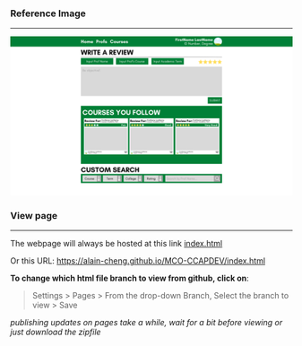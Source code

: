### Reference Image
---
![image](public/refimg.png)

### View page
---
The webpage will always be hosted at this link
[index.html](https://alain-cheng.github.io/MCO-CCAPDEV/index.html)

Or this URL: https://alain-cheng.github.io/MCO-CCAPDEV/index.html

**To change which html file branch to view from github, click on**:
> Settings > Pages > From the drop-down Branch, Select the branch to view > Save
> 
*publishing updates on pages take a while, wait for a bit before viewing*
*or just download the zipfile*

